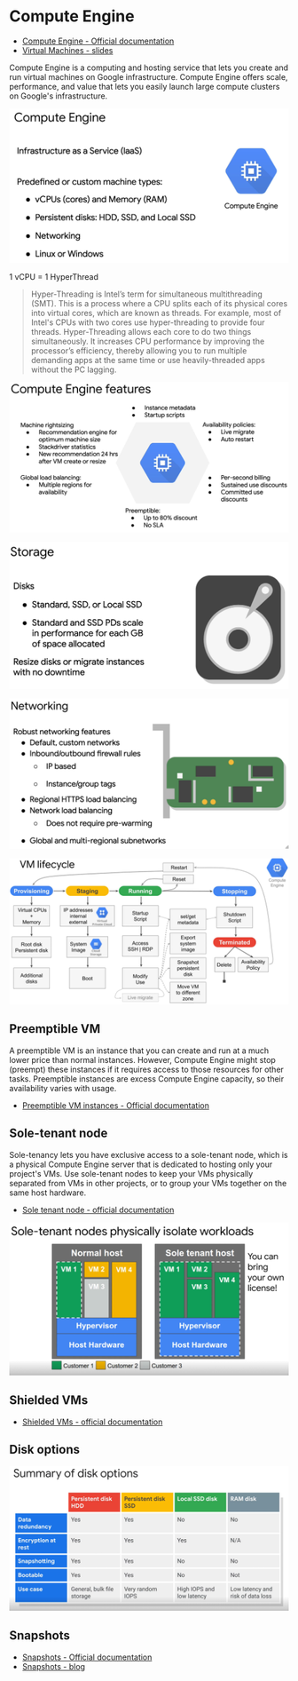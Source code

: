 # Compute Engine
* [Compute Engine - Official documentation](https://cloud.google.com/compute/docs)
* [Virtual Machines - slides](slides/VirtualMachines.pdf)

Compute Engine is a computing and hosting service that lets you create and run virtual machines on Google infrastructure. Compute Engine offers scale, performance, and value that lets you easily launch large compute clusters on Google's infrastructure.

![Alt text](/images/compute-engine.png)

1 vCPU = 1 HyperThread 
> Hyper-Threading is Intel’s term for simultaneous multithreading (SMT). This is a process where a CPU splits each of its physical cores into virtual cores, which are known as threads. For example, most of Intel's CPUs with two cores use hyper-threading to provide four threads. Hyper-Threading allows each core to do two things simultaneously. It increases CPU performance by improving the processor’s efficiency, thereby allowing you to run multiple demanding apps at the same time or use heavily-threaded apps without the PC lagging.

![Alt text](/images/compute-engine-features.png)

![Alt text](/images/compute-engine-storage.png)

![Alt text](/images/compute-engine-networking.png)

![Alt text](/images/compute-engine-lifecycle.png)

## Preemptible VM
A preemptible VM is an instance that you can create and run at a much lower price than normal instances. However, Compute Engine might stop (preempt) these instances if it requires access to those resources for other tasks. Preemptible instances are excess Compute Engine capacity, so their availability varies with usage.
* [Preemptible VM instances - Official documentation](https://cloud.google.com/compute/docs/instances/preemptible)

## Sole-tenant node
Sole-tenancy lets you have exclusive access to a sole-tenant node, which is a physical Compute Engine server that is dedicated to hosting only your project's VMs. Use sole-tenant nodes to keep your VMs physically separated from VMs in other projects, or to group your VMs together on the same host hardware.
* [Sole tenant node - official documentation](https://cloud.google.com/compute/docs/nodes/sole-tenant-nodes)

![Alt text](/images/sole-tenant-node.png)

## Shielded VMs
* [Shielded VMs - official documentation](https://cloud.google.com/security/shielded-cloud/shielded-vm)

## Disk options
![Alt text](/images/compute-engine-disks.png)

## Snapshots
* [Snapshots - Official documentation](https://cloud.google.com/compute/docs/disks/snapshots)
* [Snapshots - blog](https://jayendrapatil.com/google-cloud-compute-engine-snapshots/)